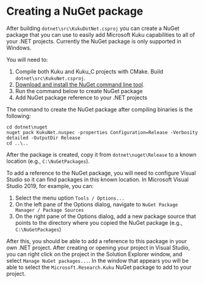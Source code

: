 # Creating a NuGet package

After building `dotnet\src\KukuDotNet.csproj` you can create a NuGet package that you can
use to easily add Microsoft Kuku capabilities to all of your .NET projects. Currently
the NuGet package is only supported in Windows.

You will need to:
1. Compile both Kuku and Kuku_C projects with CMake. Build `dotnet\src\KukuNet.csproj`.
1. [Download and install the NuGet command line tool](https://docs.microsoft.com/en-us/nuget/install-nuget-client-tools).
4. Run the command below to create NuGet package
5. Add NuGet package reference to your .NET projects

The command to create the NuGet package after compiling binaries is the following:

````
cd dotnet\nuget
nuget pack KukuNet.nuspec -properties Configuration=Release -Verbosity detailed -OutputDir Release
cd ..\..
````

After the package is created, copy it from `dotnet\nuget\Release` to a known location (e.g., `C:\NuGetPackages`).

To add a reference to the NuGet package, you will need to configure Visual Studio so it can find
packages in this known location. In Microsoft Visual Studio 2019, for example, you can:
1. Select the menu uption `Tools / Options...`
2. On the left pane of the Options dialog, navigate to `NuGet Package Manager / Package Sources`
3. On the right pane of the Options dialog, add a new package source that points to the directory
   where you copied the NuGet package (e.g., `C:\NuGetPackages`)

After this, you should be able to add a reference to this package in your own .NET project. After
creating or opening your project in Visual Studio, you can right click on the project in the
Solution Explorer window, and select `Manage NuGet packages...`. In the window that appears
you will be able to select the `Microsoft.Research.Kuku` NuGet package to add to your project.